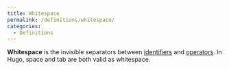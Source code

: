 ```yaml
---
title: Whitespace
permalink: /definitions/whitespace/
categories: 
  - Definitions
---
```


**Whitespace** is the invisible separators between
[identifiers](identifier) and [operators](operator).
In Hugo, space and tab are both valid as whitespace.
